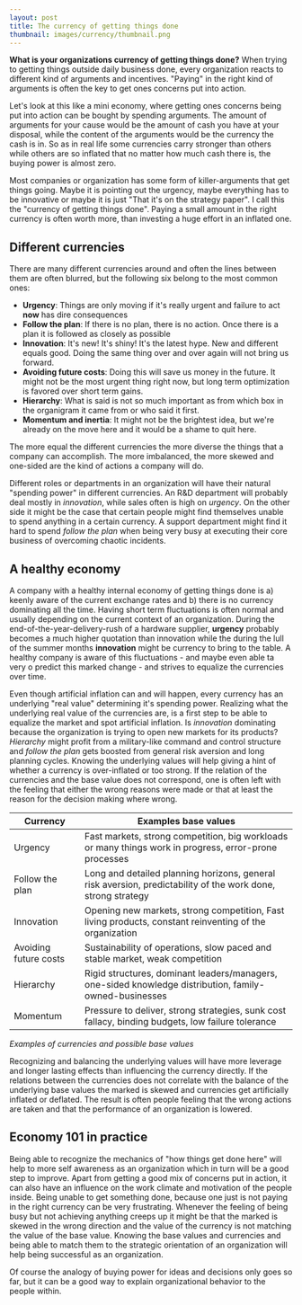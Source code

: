 ```yaml
---
layout: post
title: The currency of getting things done
thumbnail: images/currency/thumbnail.png
---
```


**What is your organizations currency of getting things done?** When trying to getting things outside daily business done, every organization reacts to different kind of arguments and incentives. "Paying" in the right kind of arguments is often the key to get ones concerns put into action. 

Let's look at this like a mini economy, where getting ones concerns being put into action can be bought by spending arguments. The amount of arguments for your cause would be the amount of cash you have at your disposal, while the content of the arguments would be the currency the cash is in. So as in real life some currencies carry stronger than others while others are so inflated that no matter how much cash there is, the buying power is almost zero. 

Most companies or organization has some form of killer-arguments that get things going. Maybe it is pointing out the urgency, maybe everything has to be innovative or maybe it is just "That it's on the strategy paper". I call this the "currency of getting things done". Paying a small amount in the right currency is often worth more, than investing a huge effort in an inflated one. 

## Different currencies 

There are many different currencies around and often the lines between them are often blurred, but the following six belong to the most common ones:

* **Urgency**: Things are only moving if it's really urgent and failure to act **now** has dire consequences
* **Follow the plan**: If there is no plan, there is no action. Once there is a plan it is followed as closely as possible
* **Innovation**: It's new! It's shiny! It's the latest hype. New and different equals good. Doing the same thing over and over again will not bring us forward.
* **Avoiding future costs**: Doing this will save us money in the future. It might not be the most urgent thing right now, but long term optimization is favored over short term gains. 
* **Hierarchy**: What is said is not so much important as from which box in the organigram it came from or who said it first.
* **Momentum and inertia**: It might not be the brightest idea, but we're already on the move here and it would be a shame to quit here. 

The more equal the different currencies the more diverse the things that a company can accomplish. The more imbalanced, the more skewed and one-sided are the kind of actions a company will do. 


Different roles or departments in an organization will have their natural "spending power" in different currencies. An R&D department will probably deal mostly in *innovation*, while sales often is high on *urgency*. On the other side it might be the case that certain people might find themselves unable to spend anything in a certain currency. A support department might find it hard to spend *follow the plan* when  being very busy at executing their core business of overcoming chaotic incidents. 

## A healthy economy

A company with a healthy internal economy of getting things done is a) keenly aware of the current exchange rates and b) there is no currency dominating all the time. Having short term fluctuations is often normal and usually depending on the current context of an organization. During the end-of-the-year-delivery-rush of a hardware supplier, **urgency** probably becomes a much higher quotation than innovation while the during the lull of the summer months **innovation** might be currency to bring to the table. A healthy company is aware of this fluctuations - and maybe even able ta very o predict this marked change - and strives to equalize the currencies over time. 

Even though artificial inflation can and will happen, every currency has an underlying "real value" determining it's spending power. 
Realizing what the underlying real value of the currencies are, is a first step to be able to equalize the market and spot artificial inflation.
Is *innovation* dominating because the organization is trying to open new markets for its products? *Hierarchy* might profit from a military-like command and control structure and *follow the plan* gets boosted from general risk aversion and long planning cycles. Knowing the underlying values will help giving a hint of whether a currency is over-inflated or too strong. If the relation of the currencies and the base value does not correspond, one is often left with the feeling that either the wrong reasons were made or that at least the reason for the decision making where wrong. 


| Currency              | Examples base values                                                                                         |
| --------------------- | ------------------------------------------------------------------------------------------------------------ |
| Urgency               | Fast markets, strong competition, big workloads or many things work in progress, error-prone processes       |
| Follow the plan       | Long and detailed planning horizons, general risk aversion, predictability of the work done, strong strategy |
| Innovation            | Opening new markets, strong competition, Fast living products, constant reinventing of the organization      |
| Avoiding future costs | Sustainability of operations, slow paced and stable market, weak competition                                 |
| Hierarchy             | Rigid structures, dominant leaders/managers, one-sided knowledge distribution, family-owned-businesses      |
| Momentum              | Pressure to deliver, strong strategies, sunk cost fallacy, binding budgets, low failure tolerance            |

*Examples of currencies and possible base values*

Recognizing and balancing the underlying values will have more  leverage and longer lasting effects than influencing the currency directly. If the relations between the currencies does not correlate with the balance of the underlying base values the marked is skewed and currencies get artificially inflated or deflated. The result is often people feeling that the wrong actions are taken and that the performance of an organization is lowered. 

## Economy 101 in practice 

Being able to recognize the mechanics of "how things get done here" will help to more self awareness as an organization which in turn will be a good step to improve. Apart from getting a good mix of concerns put in action, it can also have an influence on the work climate and motivation of the people inside. Being unable to get something done, because one just is not paying in the right currency can be very frustrating. 
Whenever the feeling of being busy but not achieving anything creeps up it might be that the marked is skewed in the wrong direction and the value of the currency is not matching the value of the base value. Knowing the base values and currencies and being able to match them to the strategic orientation of an organization will help being successful as an organization. 

Of course the analogy of buying power for ideas and decisions only goes so far, but it can be a good way to explain organizational behavior to the people within. 



